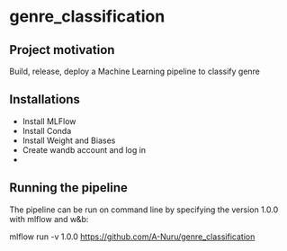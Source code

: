 # genre_classification

## Project motivation
Build, release, deploy a Machine Learning pipeline to classify genre

## Installations
- Install MLFlow
- Install Conda
- Install Weight and Biases
- Create wandb account and log in
- 
## Running the pipeline
The pipeline can be run on command line  by specifying the version 1.0.0 with mlflow and w&b:

mlflow run -v 1.0.0 https://github.com/A-Nuru/genre_classification
